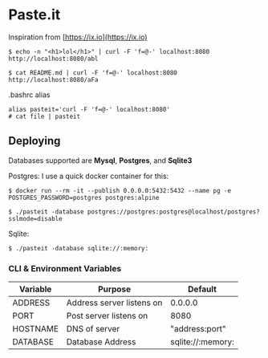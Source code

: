 # Paste.it

Inspiration from [https://ix.io](https://ix.io)

```
$ echo -n "<h1>lol</h1>" | curl -F 'f=@-' localhost:8080
http://localhost:8080/abl
```
```
$ cat README.md | curl -F 'f=@-' localhost:8080
http://localhost:8080/aFa
```

.bashrc alias
```
alias pasteit='curl -F 'f=@-' localhost:8080'
# cat file | pasteit
```

## Deploying

Databases supported are **Mysql**, **Postgres**, and **Sqlite3**

Postgres:
I use a quick docker container for this:
```
$ docker run --rm -it --publish 0.0.0.0:5432:5432 --name pg -e POSTGRES_PASSWORD=postgres postgres:alpine

$ ./pasteit -database postgres://postgres:postgres@localhost/postgres?sslmode=disable
```

Sqlite:
```
$ ./pasteit -database sqlite://:memory:
```

### CLI & Environment Variables

| Variable  | Purpose  | Default  |
|-----------|----------|----------|
| ADDRESS   | Address server listens on  | 0.0.0.0  |
| PORT      | Post server listens on  | 8080  |
| HOSTNAME  | DNS of server  | "address:port"  |
| DATABASE  | Database Address | sqlite://:memory: |
